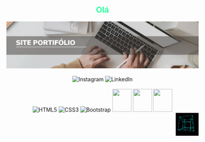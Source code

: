 <h2 align="center" style="color: #2DFFA0;">Olá </h2>

<div align="center">
 
  <a href="https://alanwanglon.github.io/portifolio.projetos/">
    <img src="https://github.com/AlanWanglon/AlanWanglon/blob/main/website.png" width="540">
  </a>
</div>

<br>


<div align="center">
  <a href="https://www.instagram.com/alan_wanglon/" style="text-decoration: none;">
    <img src="https://img.shields.io/badge/Instagram-E4405F?style=for-the-badge&logo=instagram&logoColor=white" alt="Instagram">
  </a>
  <a href="https://www.linkedin.com/in/alan-wanglon-a539a4183/" style="text-decoration: none;">
    <img src="https://img.shields.io/badge/LinkedIn-0077B5?style=for-the-badge&logo=linkedin&logoColor=white" alt="LinkedIn">
  </a>
</div>

<br>

<div align="center">

  <img height="60" width="50" src="https://cdn.jsdelivr.net/gh/devicons/devicon/icons/html5/html5-plain.svg" alt="HTML5">
  <img height="60" width="50" src="https://cdn.jsdelivr.net/gh/devicons/devicon/icons/css3/css3-plain.svg" alt="CSS3">
  <img height="65" width="55" src="https://cdn.jsdelivr.net/gh/devicons/devicon/icons/bootstrap/bootstrap-plain.svg" alt="Bootstrap">
  <img height="60" width="50"  src="https://cdn.jsdelivr.net/gh/devicons/devicon/icons/javascript/javascript-plain.svg" />
  <img height="60" width="50"  src="https://cdn.jsdelivr.net/gh/devicons/devicon/icons/react/react-original.svg" />
  <img height="60" width="50"  src="https://cdn.jsdelivr.net/gh/devicons/devicon/icons/python/python-plain.svg" />
</div>
<div align ="right">
   <a href="https://alanwanglon.github.io/portifolio.projetos/">
    <img src="https://raw.githubusercontent.com/AlanWanglon/AlanWanglon/main/4d.gif" width="60px">
  </a>
</div>




